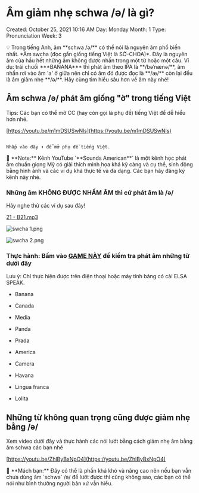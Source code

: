 # Âm giảm nhẹ schwa /ə/ là gì?

Created: October 25, 2021 10:16 AM
Day: Monday
Month: 1
Type: Pronunciation
Week: 3

<aside>
💡 Trong tiếng Anh, âm **schwa /ə/** có thể nói là nguyên âm phổ biến nhất. *Âm swcha (đọc gần giống tiếng Việt là SỜ-CHOA)*. Đây là nguyên âm của hầu hết những âm không được nhấn trong một từ hoặc một câu. Ví dụ: trái chuối ***BANANA*** thì phát âm theo IPA là **/bəˈnænə/**, âm nhấn rơi vào âm 'a' ở giữa nên chỉ có âm đó được đọc là **/æ/** còn lại đều là âm giảm nhẹ **/ə/**. Hãy cùng tìm hiểu sâu hơn về âm này nhé!

</aside>

## Âm **schwa /ə/ phát âm giống "ờ" trong tiếng Việt**

Tips: Các bạn có thể mở CC (hay còn gọi là phụ đề) tiếng Việt để dễ hiểu hơn nhé.

[https://youtu.be/m1mDSUSwNls](https://youtu.be/m1mDSUSwNls)

                                                                                           Nhấp vào đây ⬆ để mở phụ đề tiếng Việt.

<aside>
📌 **Note:** Kênh YouTube `**Sounds American**` là một kênh học phát âm chuẩn giọng Mỹ có giải thích minh họa khá kỹ càng và cụ thể, sinh động bằng hình ảnh và các ví dụ khá thực tế và đa dạng. Các bạn hãy đăng ký kênh này nhé.

</aside>

### Những âm KHÔNG ĐƯỢC NHẤM ÂM thì cứ phát âm là /ə/

Hãy nghe thử các ví dụ sau đây!

[21 - B21.mp3](A%CC%82m%20gia%CC%89m%20nhe%CC%A3%20schwa%20%C9%99%20la%CC%80%20gi%CC%80%20b0e2563076eb4172a598ec695586a08d/21_-_B21.mp3)

![swcha 1.png](A%CC%82m%20gia%CC%89m%20nhe%CC%A3%20schwa%20%C9%99%20la%CC%80%20gi%CC%80%20b0e2563076eb4172a598ec695586a08d/swcha_1.png)

![swcha 2.png](A%CC%82m%20gia%CC%89m%20nhe%CC%A3%20schwa%20%C9%99%20la%CC%80%20gi%CC%80%20b0e2563076eb4172a598ec695586a08d/swcha_2.png)

### Thực hành: Bấm vào [GAME NÀY](https://share.elsanow.io/qwXeWowQmkb?) để kiểm tra phát âm những từ dưới đây

Lưu ý: Chỉ thực hiện được trên điện thoại hoặc máy tính bảng có cài ELSA SPEAK.

- Banana
- Canada
- Media
- Panda
- Prada

- America
- Camera
- Havana
- Lingua franca
- Lolita

## Những từ không quan trọng cũng được giảm nhẹ bằng /ə/

Xem video dưới đây và thực hành các nói lướt bằng cách giảm nhẹ âm bằng âm schwa các bạn nhé

[https://youtu.be/ZhlByBxNpO4](https://youtu.be/ZhlByBxNpO4)

<aside>
📌 **Mách bạn:** Đây có thể là phần khá khó và nâng cao nên nếu bạn vẫn chưa dùng âm  `schwa` /ə/ để lướt được thì cũng không sao, các bạn có thể nói như bình thường người bản xứ vẫn hiểu.

</aside>